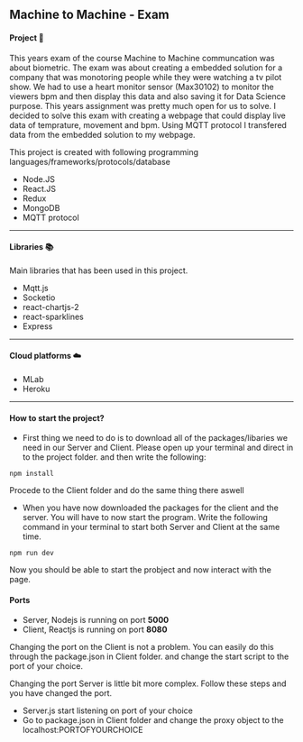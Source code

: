 ## Machine to Machine - Exam 

#### Project :memo: 
This years exam of the course Machine to Machine communcation was about biometric. The exam was about creating a embedded solution for a company that was monotoring people while they were watching a tv pilot show. We had to use a heart monitor sensor (Max30102) to monitor the viewers bpm and then display this data and also saving it for Data Science purpose. This years assignment was pretty much open for us to solve. I decided to solve this exam with creating a webpage that could display live data of temprature, movement and bpm. Using MQTT protocol I transfered data from the embedded solution to my webpage. 

This project is created with following programming languages/frameworks/protocols/database
- Node.JS
- React.JS
- Redux
- MongoDB
- MQTT protocol
---
#### Libraries :books: 
Main libraries that has been used in this project.
- Mqtt.js
- Socketio
- react-chartjs-2
- react-sparklines
- Express

---
#### Cloud platforms :cloud:
- MLab
- Heroku

---
#### How to start the project?
- First thing we need to do is to download all of the packages/libaries we need in our Server and Client. 
Please open up your terminal and direct in to the project folder. and then write the following: 
```
npm install
```
Procede to the Client folder and do the same thing there aswell

- When you have now downloaded the packages for the client and the server. You will have to now start the program. Write the following command in your terminal to start both Server and Client at the same time. 

```
npm run dev
```

Now you should be able to start the probject and now interact with the page. 

#### Ports 
- Server, Nodejs is running on port **5000**
- Client, Reactjs is running on port **8080**

Changing the port on the Client is not a problem. You can easily do this through the package.json in Client folder. and change the start script to the port of your choice. 

Changing the port Server is little bit more complex. Follow these steps and you have changed the port. 

- Server.js start listening on port of your choice
- Go to package.json in Client folder and change the proxy object to the
  localhost:PORTOFYOURCHOICE
  
  
  
  
